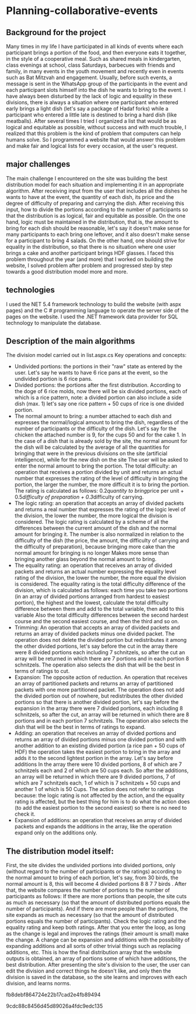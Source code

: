 # Planning-collaborative-events

## Background for the project

Many times in my life I have participated in all kinds of events where each participant brings a portion of the food, and then everyone eats it together, in the style of a cooperative meal. Such as shared meals in kindergarten, class evenings at school, class Saturdays, barbecues with friends and family, in many events in the youth movement and recently even in events such as Bat Mitzvah and engagement. Usually, before such events, a message is sent in the WhatsApp group of the participants in the event and each participant slots himself into the dish he wants to bring to the event. I have always been disturbed by the lack of logic and equality in these divisions, there is always a situation where one participant who entered early brings a light dish (let's say a package of Hadaf forks) while a participant who entered a little late is destined to bring a hard dish (like meatballs). After several times I tried I organized a list that would be as logical and equitable as possible, without success and with much trouble, I realized that this problem is the kind of problem that computers can help humans solve. So I programmed a website that would answer this problem and make fair and logical lists for every occasion, at the user's request.

## major challenges

The main challenge I encountered on the site was building the best distribution model for each situation and implementing it in an appropriate algorithm. After receiving input from the user that includes all the dishes he wants to have at the event, the quantity of each dish, its price and the degree of difficulty of preparing and carrying the dish. After receiving this input, how to divide the portions according to the number of participants so that the distribution is as logical, fair and equitable as possible. On the one hand, logic must be maintained in the distribution, that is, the amount to bring for each dish should be reasonable, let's say it doesn't make sense for many participants to each bring one leftover, and it also doesn't make sense for a participant to bring 4 salads. On the other hand, one should strive for equality in the distribution, so that there is no situation where one user brings a cake and another participant brings HDF glasses. I faced this problem throughout the year (and more) that I worked on building the website, I solved problem after problem and progressed step by step towards a good distribution model more and more.

## technologies

I used the NET 5.4 framework technology to build the website (with aspx pages) and the C # programming language to operate the server side of the pages on the website.
I used the .NET framework data provider for SQL technology to manipulate the database.

## Description of the main algorithms

The division model carried out in list.aspx.cs Key operations and concepts:
* Undivided portions: the portions in their "raw" state as entered by the user. Let's say he wants to have 6 rice pans at the event, so the undivided portion is 6 rice pans.
* Divided portions: the portions after the first distribution. According to the doge of 6 rice molds, now there will be six divided portions, each of which is a rice pattern, note: a divided portion can also include a side dish (max. 1) let's say one rice pattern + 50 cups of rice is one divided portion.
* The normal amount to bring: a number attached to each dish and expresses the normal/logical amount to bring the dish, regardless of the number of participants or the difficulty of the dish. Let's say for the chicken the attached number is 9, for the cups 50 and for the cake 1. In the case of a dish that is already sold by the site, the normal amount for the dish will be calculated by the average of all the quantities for bringing that were in the previous divisions on the site (artificial intelligence), while for the new dish on the site The user will be asked to enter the normal amount to bring the portion.
The total difficulty: an operation that receives a portion divided by unit and returns an actual number that expresses the rating of the level of difficulty in bringing the portion, the larger the number, the more difficult it is to bring the portion. The rating is calculated as follows: 0.2*quantity to bring*price per unit + 0.5*difficulty of preparation + 0.3*difficulty of carrying.
* The logic rating: an operation that accepts an array of divided packets and returns a real number that expresses the rating of the logic level of the division, the lower the number, the more logical the division is considered. The logic rating is calculated by a scheme of all the differences between the current amount of the dish and the normal amount for bringing it. The number is also normalized in relation to the difficulty of the dish (the price, the amount, the difficulty of carrying and the difficulty of preparation), because bringing more cake than the normal amount for bringing is no longer Makes more sense than bringing another glass beyond the normal amount to bring.
* The equality rating: an operation that receives an array of divided packets and returns an actual number expressing the equality level rating of the division, the lower the number, the more equal the division is considered. The equality rating is the total difficulty difference of the division, which is calculated as follows: each time you take two portions (in an array of divided portions arranged from hardest to easiest portion), the highest and the lowest, calculate the total difficulty difference between them and add to the total variable, then add to this variable Also the total difficulty differences between the second hardest course and the second easiest course, and then the third and so on.
* Trimming: An operation that accepts an array of divided packets and returns an array of divided packets minus one divided packet. The operation does not delete the divided portion but redistributes it among the other divided portions, let's say before the cut in the array there were 8 divided portions each including 7 schnitzels, so after the cut an array will be returned in which there are 7 portions and in each portion 8 schnitzels. The operation also selects the dish that will be the best in terms of ratings to cut.
* Expansion: The opposite action of reduction. An operation that receives an array of partitioned packets and returns an array of partitioned packets with one more partitioned packet. The operation does not add the divided portion out of nowhere, but redistributes the other divided portions so that there is another divided portion, let's say before the expansion in the array there were 7 divided portions, each including 8 schnitzels, so after the cut, an array will be returned in which there are 8 portions and in each portion 7 schnitzels. The operation also selects the dish that will be the best in terms of ratings to expand.
* Adding: an operation that receives an array of divided portions and returns an array of divided portions minus one divided portion and with another addition to an existing divided portion (a rice pan + 50 cups of HDF) the operation takes the easiest portion to bring in the array and adds it to the second lightest portion in the array. Let's say before additions In the array there were 10 divided portions, 8 of which are 7 schnitzels each and 2 of which are 50 cups each. So after the additions, an array will be returned in which there are 9 divided portions, 7 of which are 7 schnitzels each, 1 of which is 7 schnitzels + 50 cups and another 1 of which is 50 Cups. The action does not refer to ratings because: the logic rating is not affected by the action, and the equality rating is affected, but the best thing for him is to do what the action does (to add the easiest portion to the second easiest) so there is no need to check it.
* Expansion of additions: an operation that receives an array of divided packets and expands the additions in the array, like the operation expand only on the additions only.

## The distribution model itself:

First, the site divides the undivided portions into divided portions, only (without regard to the number of participants or the ratings) according to the normal amount to bring of each portion, let's say, from 30 birds, the normal amount is 8, this will become 4 divided portions 8 8 7 7 birds .
After that, the website compares the number of portions to the number of participants as follows:
If there are more portions than people, the site cuts as much as necessary (so that the amount of distributed portions equals the number of participants). And if there are more people than the portions, the site expands as much as necessary (so that the amount of distributed portions equals the number of participants).
Check the logic rating and the equality rating and keep both ratings.
After that you enter the loop, as long as the change is legal and improves the ratings (their amount is small) make the change. A change can be expansion and additions with the possibility of expanding additions and all sorts of other trivial things such as replacing additions, etc. This is how the final distribution array that the website outputs is obtained, an array of portions some of which have additions, the best distribution. After presenting the site's division to the user, the user can edit the division and correct things he doesn't like, and only then the division is saved in the database, so the site learns and improves with each division, and learns norms.

fb8debf864724e22b17cad2e4fb89494

9cdc88c8456d45d89026a4fdc9edc135
